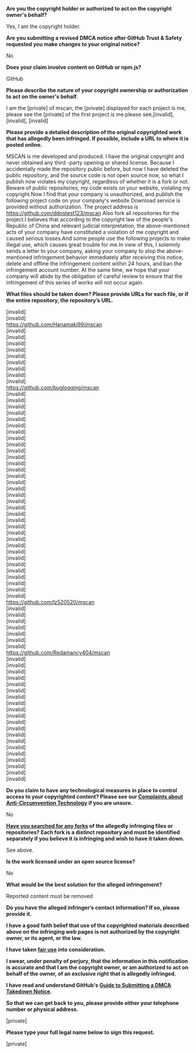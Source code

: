 **Are you the copyright holder or authorized to act on the copyright owner's behalf?**  
  
Yes, I am the copyright holder.  
  
**Are you submitting a revised DMCA notice after GitHub Trust & Safety requested you make changes to your original notice?**  
  
No  
  
**Does your claim involve content on GitHub or npm.js?**  
  
GitHub  
  
**Please describe the nature of your copyright ownership or authorization to act on the owner's behalf.**  
  
I am the [private] of mscan, the [private] displayed for each project is me, please see the [private] of the first project is me.please see,[invalid], [invalid], [invalid]  
  
**Please provide a detailed description of the original copyrighted work that has allegedly been infringed. If possible, include a URL to where it is posted online.**  
  
MSCAN is me developed and produced. I have the original copyright and never obtained any third -party opening or shared license. Because I accidentally made the repository public before, but now I have deleted the public repository, and the source code is not open source now, so what I publish now violates my copyright, regardless of whether it is a fork or not. Beware of public repositories, my code exists on your website, violating my copyright.Now I find that your company is unauthorized, and publish the following project code on your company's website Download service is provided without authorization. The project address is https://github.com/ddostest123/mscan Also fork all repositories for the project.I believes that according to the copyright law of the people's Republic of China and relevant judicial interpretation, the above-mentioned acts of your company have constituted a violation of me copyright and caused serious losses.And some people use the following projects to make illegal use, which causes great trouble for me.In view of this, I solemnly sends a letter to your company, asking your company to stop the above-mentioned infringement behavior immediately after receiving this notice, delete and offline the infringement content within 24 hours, and ban the infringement account number. At the same time, we hope that your company will abide by the obligation of careful review to ensure that the infringement of this series of works will not occur again.  
  
**What files should be taken down? Please provide URLs for each file, or if the entire repository, the repository’s URL.**  
  
[invalid]  
[invalid]  
https://github.com/Hanamaki99/mscan  
[invalid]  
[invalid]  
[invalid]  
[invalid]  
[invalid]  
[invalid]  
[invalid]  
[invalid]  
[invalid]  
https://github.com/buglogging/mscan  
[invalid]  
[invalid]  
[invalid]  
[invalid]  
[invalid]  
[invalid]  
[invalid]  
[invalid]  
[invalid]  
[invalid]  
[invalid]  
[invalid]  
[invalid]  
[invalid]  
[invalid]  
[invalid]  
[invalid]  
[invalid]  
[invalid]  
[invalid]  
[invalid]  
[invalid]  
[invalid]  
[invalid]  
[invalid]  
[invalid]  
[invalid]  
[invalid]  
[invalid]  
[invalid]  
[invalid]  
[invalid]  
[invalid]  
https://github.com/lz520520/mscan  
[invalid]  
[invalid]  
[invalid]  
[invalid]  
[invalid]  
[invalid]  
[invalid]  
https://github.com/Redamancy404/mscan  
[invalid]  
[invalid]  
[invalid]  
[invalid]  
[invalid]  
[invalid]  
[invalid]  
[invalid]  
[invalid]  
[invalid]  
[invalid]  
[invalid]  
[invalid]  
[invalid]  
[invalid]  
[invalid]  
[invalid]  
[invalid]  
[invalid]  
[invalid]  
  
**Do you claim to have any technological measures in place to control access to your copyrighted content? Please see our <a href="https://docs.github.com/articles/guide-to-submitting-a-dmca-takedown-notice#complaints-about-anti-circumvention-technology">Complaints about Anti-Circumvention Technology</a> if you are unsure.**  
  
No  
  
**<a href="https://docs.github.com/articles/dmca-takedown-policy#b-what-about-forks-or-whats-a-fork">Have you searched for any forks</a> of the allegedly infringing files or repositories? Each fork is a distinct repository and must be identified separately if you believe it is infringing and wish to have it taken down.**  
  
See above.  
  
**Is the work licensed under an open source license?**  
  
No  
  
**What would be the best solution for the alleged infringement?**  
  
Reported content must be removed  
  
**Do you have the alleged infringer’s contact information? If so, please provide it.**  
  
**I have a good faith belief that use of the copyrighted materials described above on the infringing web pages is not authorized by the copyright owner, or its agent, or the law.**  
  
**I have taken <a href="https://www.lumendatabase.org/topics/22">fair use</a> into consideration.**  
  
**I swear, under penalty of perjury, that the information in this notification is accurate and that I am the copyright owner, or am authorized to act on behalf of the owner, of an exclusive right that is allegedly infringed.**  
  
**I have read and understand GitHub's <a href="https://docs.github.com/articles/guide-to-submitting-a-dmca-takedown-notice/">Guide to Submitting a DMCA Takedown Notice</a>.**  
  
**So that we can get back to you, please provide either your telephone number or physical address.**  
  
[private]
  
**Please type your full legal name below to sign this request.**  
  
[private]
